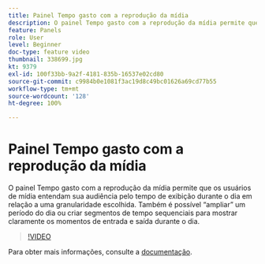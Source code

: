 ```yaml
---
title: Painel Tempo gasto com a reprodução da mídia
description: O painel Tempo gasto com a reprodução da mídia permite que os usuários de mídia entendam sua audiência pelo tempo de exibição durante o dia em relação a uma granularidade escolhida. Também é possível “ampliar” um período do dia ou criar segmentos de tempo sequenciais para mostrar claramente os momentos de entrada e saída durante o dia.
feature: Panels
role: User
level: Beginner
doc-type: feature video
thumbnail: 338699.jpg
kt: 9379
exl-id: 100f33bb-9a2f-4181-835b-16537e02cd80
source-git-commit: c9984b0e1081f3ac19d8c49bc01626a69cd77b55
workflow-type: tm+mt
source-wordcount: '128'
ht-degree: 100%

---
```


# Painel Tempo gasto com a reprodução da mídia

O painel Tempo gasto com a reprodução da mídia permite que os usuários de mídia entendam sua audiência pelo tempo de exibição durante o dia em relação a uma granularidade escolhida. Também é possível “ampliar” um período do dia ou criar segmentos de tempo sequenciais para mostrar claramente os momentos de entrada e saída durante o dia.

>[!VIDEO](https://video.tv.adobe.com/v/338699/?quality=12&learn=on)

Para obter mais informações, consulte a [documentação](https://experienceleague.adobe.com/docs/media-analytics/using/media-reports/media-playback-time-spent.html?lang=pt-BR).
